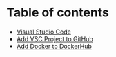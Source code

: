 # Table of contents

* [Visual Studio Code](README.md)
* [Add VSC Project to GitHub](add-vsc-project-to-github.md)
* [Add Docker to DockerHub](add-docker-to-dockerhub.md)

